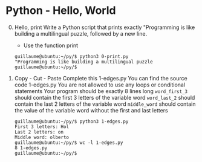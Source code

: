 # Python - Hello, World

0. Hello, print
Write a Python script that prints exactly "Programming is like building a multilingual puzzle, followed by a new line.
    * Use the function print
    ```
    guillaume@ubuntu:~/py/$ python3 0-print.py
    "Programming is like building a multilingual puzzle
    guillaume@ubuntu:~/py/$
    ```

1. Copy - Cut - Paste
Complete this 1-edges.py
    You can find the source code 1-edges.py
    You are not allowed to use any loops or conditional statements
    Your program should be exactly 8 lines long
    ```word_first_3``` should contain the first 3 letters of the variable word
    ```word_last_2``` should contain the last 2 letters of the variable word
    ```middle_word``` should contain the value of the variable word without the first and last letters

    ```
    guillaume@ubuntu:~/py/$ python3 1-edges.py
    First 3 letters: Hol
    Last 2 letters: on
    Middle word: olberto
    guillaume@ubuntu:~/py/$ wc -l 1-edges.py
    8 1-edges.py
    guillaume@ubuntu:~/py/$
    ```

